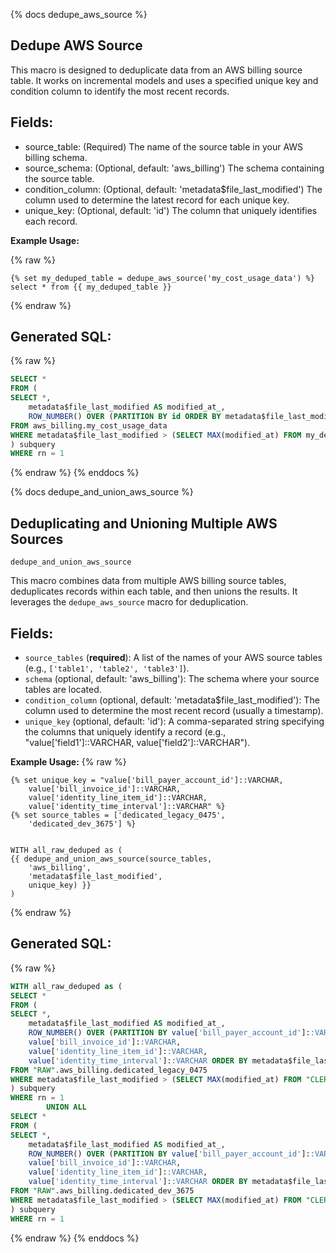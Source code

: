 {% docs dedupe_aws_source %}

## Dedupe AWS Source

This macro is designed to deduplicate data from an AWS billing source table. It works on incremental models and uses a specified unique key and condition column to identify the most recent records.

## Fields:

* source_table: (Required) The name of the source table in your AWS billing schema.
* source_schema: (Optional, default: 'aws_billing') The schema containing the source table.
* condition_column: (Optional, default: 'metadata$file_last_modified') The column used to determine the latest record for each unique key.
* unique_key: (Optional, default: 'id') The column that uniquely identifies each record.

**Example Usage:**

{% raw %}
```jinja2
{% set my_deduped_table = dedupe_aws_source('my_cost_usage_data') %}
select * from {{ my_deduped_table }}
```
{% endraw %}
## Generated SQL:

{% raw %}
```sql
SELECT *
FROM (
SELECT *,
    metadata$file_last_modified AS modified_at_,
    ROW_NUMBER() OVER (PARTITION BY id ORDER BY metadata$file_last_modified DESC) AS rn
FROM aws_billing.my_cost_usage_data
WHERE metadata$file_last_modified > (SELECT MAX(modified_at) FROM my_deduped_table)
) subquery
WHERE rn = 1
```
{% endraw %}
{% enddocs %}

{% docs dedupe_and_union_aws_source %}

## Deduplicating and Unioning Multiple AWS Sources

`dedupe_and_union_aws_source`

This macro combines data from multiple AWS billing source tables, deduplicates records within each table, and then unions the results. It leverages the `dedupe_aws_source` macro for deduplication.

## Fields:

* `source_tables` (**required**): A list of the names of your AWS source tables (e.g., `['table1', 'table2', 'table3']`).
* `schema` (optional, default: 'aws_billing'): The schema where your source tables are located.
* `condition_column` (optional, default: 'metadata$file_last_modified'): The column used to determine the most recent record (usually a timestamp).
* `unique_key` (optional, default: 'id'): A comma-separated string specifying the columns that uniquely identify a record (e.g., "value['field1']::VARCHAR, value['field2']::VARCHAR").

**Example Usage:**
{% raw %}
```jinja2
{% set unique_key = "value['bill_payer_account_id']::VARCHAR, 
    value['bill_invoice_id']::VARCHAR, 
    value['identity_line_item_id']::VARCHAR, 
    value['identity_time_interval']::VARCHAR" %}
{% set source_tables = ['dedicated_legacy_0475', 
    'dedicated_dev_3675'] %}


WITH all_raw_deduped as (
{{ dedupe_and_union_aws_source(source_tables, 
    'aws_billing', 
    'metadata$file_last_modified', 
    unique_key) }}
)

```
{% endraw %}
## Generated SQL:
{% raw %}
```sql
WITH all_raw_deduped as (     
SELECT *
FROM (
SELECT *,
    metadata$file_last_modified AS modified_at_,
    ROW_NUMBER() OVER (PARTITION BY value['bill_payer_account_id']::VARCHAR, 
    value['bill_invoice_id']::VARCHAR, 
    value['identity_line_item_id']::VARCHAR, 
    value['identity_time_interval']::VARCHAR ORDER BY metadata$file_last_modified DESC) AS rn
FROM "RAW".aws_billing.dedicated_legacy_0475
WHERE metadata$file_last_modified > (SELECT MAX(modified_at) FROM "CLEROUX_PREP".aws_billing.aws_billing_source_test)
) subquery
WHERE rn = 1
        UNION ALL   
SELECT *
FROM (
SELECT *,
    metadata$file_last_modified AS modified_at_,
    ROW_NUMBER() OVER (PARTITION BY value['bill_payer_account_id']::VARCHAR, 
    value['bill_invoice_id']::VARCHAR, 
    value['identity_line_item_id']::VARCHAR, 
    value['identity_time_interval']::VARCHAR ORDER BY metadata$file_last_modified DESC) AS rn
FROM "RAW".aws_billing.dedicated_dev_3675
WHERE metadata$file_last_modified > (SELECT MAX(modified_at) FROM "CLEROUX_PREP".aws_billing.aws_billing_source_test)
) subquery
WHERE rn = 1
```
{% endraw %}
{% enddocs %}